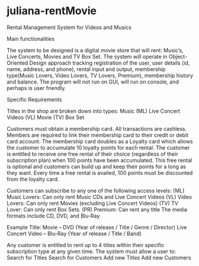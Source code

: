 # juliana-rentMovie
Rental Management System for Videos and Musics

Main functionalities

The system to be designed is a digital movie store that will rent: Music’s, Live Concerts, Movies and TV Box Set.
The system will operate in Object-Oriented Design approach tracking registration of the user, user details (id, name, address, and phone), 
rental input and output, membership type(Music Lovers, Video Lovers, TV Lovers, Premium), membership history and balance. 
The program will not run on GUI, will run on console, and perhaps is user friendly.


Specific Requirements

Titles in the shop are broken down into types:
Music
(ML) Live Concert Videos
(VL) Movie
(TV) Box Set

Customers must obtain a membership card. All transactions are cashless. 
Members are required to link their membership card to their credit or debit card account. 
The membership card doubles as a Loyalty card which allows the customer to accumulate 10 loyalty points for each rental. 
The customer is entitled to receive one free rental of their choice (regardless of their subscription plan) 
when 100 points have been accumulated. This free rental is optional and customers can build up and keep their points
for a long as they want. Every time a free rental is availed, 100 points must be discounted from the loyalty card.


Customers can subscribe to any one of the following access levels:
(ML) Music Lovers: Can only rent Music CDs and Live Concert Videos
(VL) Video Lovers: Can only rent Movies (excluding Live Concert Videos)
(TV) TV Lover: Can only rent Box Sets.
(PR) Premium: Can rent any title
The media formats include CD, DVD, and Blu-Ray

Example Title:
Movie – DVD (Year of release / Title / Genre / Director)
Live Concert Video – Blu-Ray (Year of release / Title / Band)

Any customer is entitled to rent up to 4 titles within their specific subscription type at any given time.
The system must allow a user to:
Search for Titles
Search for Customers
Add new Titles
Add new Customers

